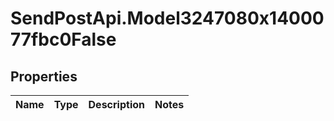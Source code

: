 # SendPostApi.Model3247080x1400077fbc0False

## Properties
Name | Type | Description | Notes
------------ | ------------- | ------------- | -------------


